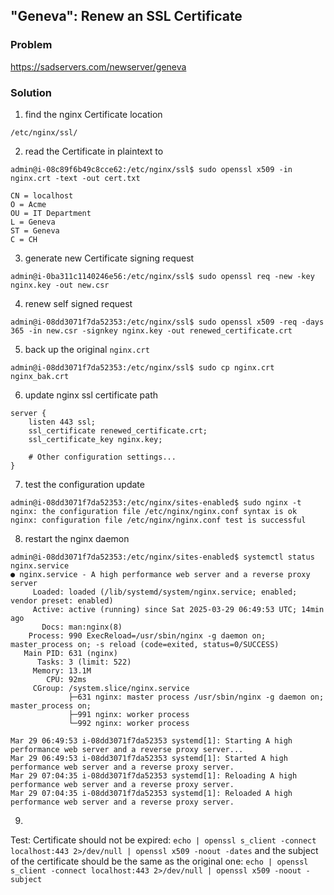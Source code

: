 ## "Geneva": Renew an SSL Certificate

### Problem

https://sadservers.com/newserver/geneva

### Solution

1. find the nginx Certificate location

```
/etc/nginx/ssl/
```

2. read the Certificate in plaintext to 

```
admin@i-08c89f6b49c8cce62:/etc/nginx/ssl$ sudo openssl x509 -in nginx.crt -text -out cert.txt
```

```
CN = localhost
O = Acme
OU = IT Department
L = Geneva
ST = Geneva
C = CH
```

3. generate new Certificate signing request

```
admin@i-0ba311c1140246e56:/etc/nginx/ssl$ sudo openssl req -new -key nginx.key -out new.csr
```

4. renew self signed request

```
admin@i-08dd3071f7da52353:/etc/nginx/ssl$ sudo openssl x509 -req -days 365 -in new.csr -signkey nginx.key -out renewed_certificate.crt
```

5. back up the original `nginx.crt`

```
admin@i-08dd3071f7da52353:/etc/nginx/ssl$ sudo cp nginx.crt nginx_bak.crt
```

6. update nginx ssl certificate path

```
server {
    listen 443 ssl;
    ssl_certificate renewed_certificate.crt;
    ssl_certificate_key nginx.key;

    # Other configuration settings...
}
```

7. test the configuration update

```
admin@i-08dd3071f7da52353:/etc/nginx/sites-enabled$ sudo nginx -t
nginx: the configuration file /etc/nginx/nginx.conf syntax is ok
nginx: configuration file /etc/nginx/nginx.conf test is successful
```

8. restart the nginx daemon

```
admin@i-08dd3071f7da52353:/etc/nginx/sites-enabled$ systemctl status nginx.service
● nginx.service - A high performance web server and a reverse proxy server
     Loaded: loaded (/lib/systemd/system/nginx.service; enabled; vendor preset: enabled)
     Active: active (running) since Sat 2025-03-29 06:49:53 UTC; 14min ago
       Docs: man:nginx(8)
    Process: 990 ExecReload=/usr/sbin/nginx -g daemon on; master_process on; -s reload (code=exited, status=0/SUCCESS)
   Main PID: 631 (nginx)
      Tasks: 3 (limit: 522)
     Memory: 13.1M
        CPU: 92ms
     CGroup: /system.slice/nginx.service
             ├─631 nginx: master process /usr/sbin/nginx -g daemon on; master_process on;
             ├─991 nginx: worker process
             └─992 nginx: worker process

Mar 29 06:49:53 i-08dd3071f7da52353 systemd[1]: Starting A high performance web server and a reverse proxy server...
Mar 29 06:49:53 i-08dd3071f7da52353 systemd[1]: Started A high performance web server and a reverse proxy server.
Mar 29 07:04:35 i-08dd3071f7da52353 systemd[1]: Reloading A high performance web server and a reverse proxy server.
Mar 29 07:04:35 i-08dd3071f7da52353 systemd[1]: Reloaded A high performance web server and a reverse proxy server.
```

9. 

Test: Certificate should not be expired: `echo | openssl s_client -connect localhost:443 2>/dev/null | openssl x509 -noout -dates` and the subject of the certificate should be the same as the original one: `echo | openssl s_client -connect localhost:443 2>/dev/null | openssl x509 -noout -subject`
